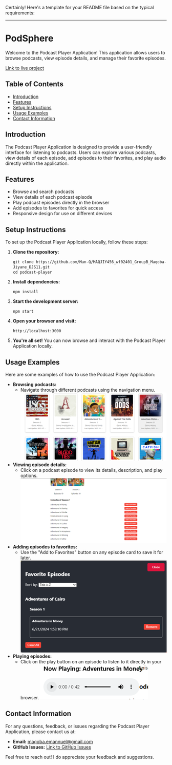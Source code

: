 Certainly! Here's a template for your README file based on the typical requirements:

---

# PodSphere

Welcome to the Podcast Player Application! This application allows users to browse podcasts, view episode details, and manage their favorite episodes.

[Link to live project](https://podsphere.netlify.app/)

## Table of Contents

- [Introduction](#introduction)
- [Features](#features)
- [Setup Instructions](#setup-instructions)
- [Usage Examples](#usage-examples)
- [Contact Information](#contact-information)

## Introduction

The Podcast Player Application is designed to provide a user-friendly interface for listening to podcasts. Users can explore various podcasts, view details of each episode, add episodes to their favorites, and play audio directly within the application.

## Features

- Browse and search podcasts
- View details of each podcast episode
- Play podcast episodes directly in the browser
- Add episodes to favorites for quick access
- Responsive design for use on different devices

## Setup Instructions

To set up the Podcast Player Application locally, follow these steps:

1. **Clone the repository:**

   ```
   git clone https://github.com/Man-Q/MAQJIY456_wf02401_GroupB_Maqoba-Jiyane_DJS11.git
   cd podcast-player
   ```

2. **Install dependencies:**

   ```
   npm install
   ```

3. **Start the development server:**

   ```
   npm start
   ```

4. **Open your browser and visit:**

   ```
   http://localhost:3000
   ```

5. **You're all set!** You can now browse and interact with the Podcast Player Application locally.

## Usage Examples

Here are some examples of how to use the Podcast Player Application:

- **Browsing podcasts:**
  - Navigate through different podcasts using the navigation menu.
  ![Alt text](./public/images/image.png)
- **Viewing episode details:**
  - Click on a podcast episode to view its details, description, and play options.
  ![Alt text](./public/images/image-1.png)
- **Adding episodes to favorites:**
  - Use the "Add to Favorites" button on any episode card to save it for later.
  ![Alt text](./public/images/image-2.png)
- **Playing episodes:**
  - Click on the play button on an episode to listen to it directly in your browser.
  ![Alt text](./public/images/image-3.png)

## Contact Information

For any questions, feedback, or issues regarding the Podcast Player Application, please contact us at:

- **Email:** maqoba.emannuel@gmail.com
- **GitHub Issues:** [Link to GitHub Issues](https://github.com/Man-Q/MAQJIY456_wf02401_GroupB_Maqoba-Jiyane_DJS11)

Feel free to reach out! I do appreciate your feedback and suggestions.